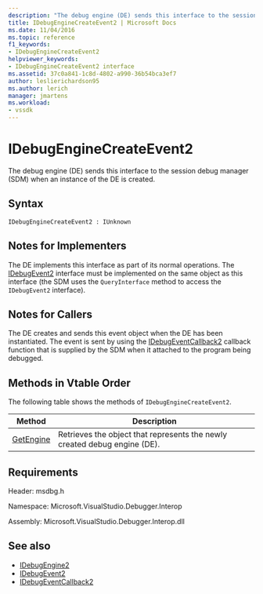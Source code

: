 ```yaml
---
description: "The debug engine (DE) sends this interface to the session debug manager (SDM) when an instance of the DE is created."
title: IDebugEngineCreateEvent2 | Microsoft Docs
ms.date: 11/04/2016
ms.topic: reference
f1_keywords:
- IDebugEngineCreateEvent2
helpviewer_keywords:
- IDebugEngineCreateEvent2 interface
ms.assetid: 37c0a841-1c8d-4802-a990-36b54bca3ef7
author: leslierichardson95
ms.author: lerich
manager: jmartens
ms.workload:
- vssdk
---
```

# IDebugEngineCreateEvent2
The debug engine (DE) sends this interface to the session debug manager (SDM) when an instance of the DE is created.

## Syntax

```
IDebugEngineCreateEvent2 : IUnknown
```

## Notes for Implementers
 The DE implements this interface as part of its normal operations. The [IDebugEvent2](../../../extensibility/debugger/reference/idebugevent2.md) interface must be implemented on the same object as this interface (the SDM uses the `QueryInterface` method to access the `IDebugEvent2` interface).

## Notes for Callers
 The DE creates and sends this event object when the DE has been instantiated. The event is sent by using the [IDebugEventCallback2](../../../extensibility/debugger/reference/idebugeventcallback2.md) callback function that is supplied by the SDM when it attached to the program being debugged.

## Methods in Vtable Order
 The following table shows the methods of `IDebugEngineCreateEvent2`.

|Method|Description|
|------------|-----------------|
|[GetEngine](../../../extensibility/debugger/reference/idebugenginecreateevent2-getengine.md)|Retrieves the object that represents the newly created debug engine (DE).|

## Requirements
 Header: msdbg.h

 Namespace: Microsoft.VisualStudio.Debugger.Interop

 Assembly: Microsoft.VisualStudio.Debugger.Interop.dll

## See also
- [IDebugEngine2](../../../extensibility/debugger/reference/idebugengine2.md)
- [IDebugEvent2](../../../extensibility/debugger/reference/idebugevent2.md)
- [IDebugEventCallback2](../../../extensibility/debugger/reference/idebugeventcallback2.md)
